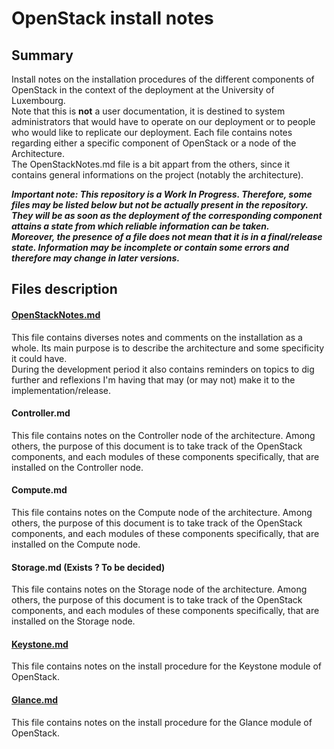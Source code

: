 # OpenStack install notes

## Summary

Install notes on the installation procedures of the different components of OpenStack in the context of the deployment at the University of Luxembourg.  
Note that this is **not** a user documentation, it is destined to system administrators that would have to operate on our deployment or to people who would like to replicate our deployment.
Each file contains notes regarding either  a specific component of OpenStack or a node of the Architecture.  
The OpenStackNotes.md file is a bit appart from the others, since it contains general informations on the project (notably the architecture).

***Important note: This repository is a Work In Progress. Therefore, some files may be listed below but not be actually present in the repository. They will be as soon as the deployment of the corresponding component attains a state from which reliable information can be taken.  
Moreover, the presence of a file does not mean that it is in a final/release state. Information may be incomplete or contain some errors and therefore may change in later versions.***

## Files description

#### [OpenStackNotes.md](https://github.com/sylmarien/openstack-install-notes/blob/master/OpenStackNotes.md "OpenStackNotes.md")

This file contains diverses notes and comments on the installation as a whole. Its main purpose is to describe the architecture and some specificity it could have.  
During the development period it also contains reminders on topics to dig further and reflexions I'm having that may (or may not) make it to the implementation/release.

#### Controller.md

This file contains notes on the Controller node of the architecture. Among others, the purpose of this document is to take track of the OpenStack components, and each modules of these components specifically, that are installed on the Controller node.

#### Compute.md

This file contains notes on the Compute node of the architecture. Among others, the purpose of this document is to take track of the OpenStack components, and each modules of these components specifically, that are installed on the Compute node.

#### Storage.md (Exists ? To be decided)

This file contains notes on the Storage node of the architecture. Among others, the purpose of this document is to take track of the OpenStack components, and each modules of these components specifically, that are installed on the Storage node.

#### [Keystone.md](https://github.com/sylmarien/openstack-install-notes/blob/master/Keystone.md)

This file contains notes on the install procedure for the Keystone module of OpenStack.

#### [Glance.md](https://github.com/sylmarien/openstack-install-notes/blob/master/Glance.md)

This file contains notes on the install procedure for the Glance module of OpenStack.


